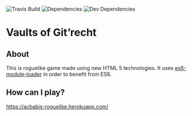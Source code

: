 ![Travis Build](https://img.shields.io/travis/acbabis/roguelike.svg)
![Dependencies](https://img.shields.io/david/acbabis/roguelike.svg)
![Dev Dependencies](https://img.shields.io/david/dev/acbabis/roguelike.svg)

# Vaults of Git’recht

## About
This is roguelike game made using new HTML 5 technologies. It uses
[es6-module-loader](https://github.com/ModuleLoader/es6-module-loader) in order
to benefit from ES6.

## How can I play?
https://acbabis-roguelike.herokuapp.com/
